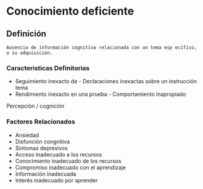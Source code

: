 # Conocimiento deficiente
## Definición
	Ausencia de información cognitiva relacionada con un tema esp ecífico, o su adquisición.

### Caracteristicas Definitorias
- Seguimiento inexacto de  - Declaraciones inexactas sobre 
un 
 instrucción   tema  
- Rendimiento inexacto en una 
prueba  - Comportamiento 
inapropiado   
 
 
 
 
 
 
 
 
 
 
 
 
 
 
 
 
 Percepción / cognición

### Factores Relacionados
- Ansiedad   
- Disfunción congnitiva   
- Sintomas depresivos   
- Acceso inadecuado a los recursos   
- Conocimiento inadecuado 
de los recursos   
- Compromiso inadecuado 
con el aprendizaje   
- Información inadecuada   
- Interés inadecuado por aprender

